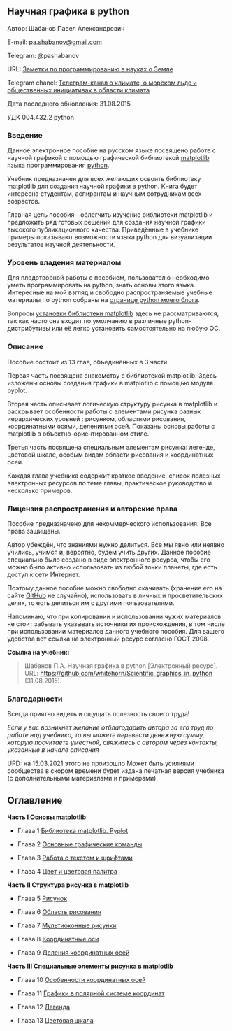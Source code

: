 ﻿## Научная графика в python

Автор: Шабанов Павел Александрович

E-mail: pa.shabanov@gmail.com

Telegram: @pashabanov

URL: [Заметки по программированию в науках о Земле](https://progeoru.blogspot.com/)

Telegram chanel: [Телеграм-канал о климате, о морском льде и общественных инициативах в области климата](https://t.me/progeoru)

Дата последнего обновления: 31.08.2015

УДК 004.432.2 python

### Введение

Данное электронное пособие на русском языке посвящено работе с научной графикой с помощью графической библиотекой [matplotlib](http://matplotlib.org/) языка программирования [python](https://www.python.org/).

Учебник предназначен для всех желающих освоить библиотеку matplotlib для создания научной графики в python. Книга будет интересна студентам, аспирантам и научным сотрудникам всех возрастов. 

Главная цель пособия - облегчить изучение библиотеки matplotlib и предложить ряд готовых решений для создания научной графики высокого публикационного качества. Приведённые в учебнике примеры показывают возможности языка python для визуализации результатов научной деятельности.

### Уровень владения материалом

Для плодотворной работы с пособием, пользователю необходимо уметь программировать на python, знать основы этого языка. Интересные на мой взгляд и свободно распространяемые учебные материалы по python собраны на [странице python моего блога](http://geofortran.blogspot.ru/p/blog-page.html).

Вопросы [установки библиотеки matplotlib](http://matplotlib.org/downloads.html) здесь не рассматриваются, так как часто она входит по умолчанию в различные python-дистрибутивы или её легко установить самостоятельно на любую ОС. 

### Описание 

Пособие состоит из 13 глав, объединённых в 3 части. 

Первая часть посвящена знакомству с библиотекой matplotlib. Здесь изложены основы создания графики в matplotlib с помощью модуля pyplot.

Вторая часть описывает логическую структуру рисунка в matplotlib и раскрывает особенности работы с элементами рисунка разных иерархических уровней : рисунком, областями рисования, координатными осями, делениями осей. Показаны основы работы с matplotlib в объектно-ориентированном стиле.

Третья часть посвящена специальным элементам рисунка: легенде, цветовой шкале, особым видам области рисования и координатных осей.

Каждая глава учебника содержит краткое введение, список полезных электронных ресурсов по теме главы, практическое руководство и несколько примеров.

### Лицензия распространения и авторские права

Пособие предназначено для некоммерческого использования. Все права защищены.

Автор убеждён, что знаниями нужно делиться. Все мы явно или неявно учились, учимся и, вероятно, будем учить других. Данное пособие специально было создано в виде электронного ресурса, чтобы его можно было активно использовать из любой точки планеты, где есть доступ к сети Интернет. 

Поэтому данное пособие можно свободно скачивать (хранение его на сайте [GitHub](https://github.com/) не случайно), использовать в личных и просветительских целях, то есть делиться им с другими пользователями. 

Напоминаю, что при копировании и использовании чужих материалов не стоит забывать указывать источники их происхождения, в том числе при использовании материалов данного учебного пособия. Для вашего удобства вот ссылка на электронный ресурс согласно ГОСТ 2008.

**Ссылка на учебник:**

> Шабанов П.А. Научная графика в python [Электронный ресурс]. URL: https://github.com/whitehorn/Scientific_graphics_in_python (31.08.2015).

### Благодарности

Всегда приятно видеть и ощущать полезность своего труда!

*Если у вас возникнет желание отблагодарить автора за его труд по работе над учебника, то вы можете перевести денежную сумму, которую посчитаете уместной, свяжитесь с автором через контакты, указанные в начале описания*

UPD: на 15.03.2021 этого не произошло
Может быть усилиями сообщества в скором времени будет издана печатная версия учебника (с дополнительными материалами и примерами).

## Оглавление

**Часть I Основы matplotlib**

+ Глава 1 [Библиотека matplotlib. Pyplot](https://github.com/whitehorn/Scientific_graphics_in_python/blob/master/P1%20Chapter%201%20Pyplot.ipynb)

+ Глава 2 [Основные графические команды](https://github.com/whitehorn/Scientific_graphics_in_python/blob/master/P1%20Chapter%202%20Main%20graphical%20commands.ipynb)

+ Глава 3 [Работа с текстом и шрифтами](https://github.com/whitehorn/Scientific_graphics_in_python/blob/master/P1%20Chapter%203%20Text%20and%20Fonts.ipynb)

+ Глава 4 [Цвет и цветовая палитра](https://github.com/whitehorn/Scientific_graphics_in_python/blob/master/P1%20Chapter%204%20Color.ipynb)

**Часть II Структура рисунка в matplotlib**

+ Глава 5 [Рисунок](https://github.com/whitehorn/Scientific_graphics_in_python/blob/master/P2%20Chapter%205%20Figure%20container.ipynb)

+ Глава 6 [Область рисования](https://github.com/whitehorn/Scientific_graphics_in_python/blob/master/P2%20Chapter%206%20Axes%20container.ipynb)

+ Глава 7 [Мультиоконные рисунки](https://github.com/whitehorn/Scientific_graphics_in_python/blob/master/P2%20Chapter%207%20Subplots.ipynb)

+ Глава 8 [Координатные оси](https://github.com/whitehorn/Scientific_graphics_in_python/blob/master/P2%20Chapter%208%20Axis%20container.ipynb)

+ Глава 9 [Деления координатных осей](https://github.com/whitehorn/Scientific_graphics_in_python/blob/master/P2%20Chapter%209%20Ticks%20container.ipynb)

**Часть III Специальные элементы рисунка в matplotlib**

+ Глава 10 [Особенности координатных осей](https://github.com/whitehorn/Scientific_graphics_in_python/blob/master/P3%20Chapter%2010%20Twinx%20and%20log%20scale.ipynb)

+ Глава 11 [Графики в полярной системе координат](https://github.com/whitehorn/Scientific_graphics_in_python/blob/master/P3%20Chapter%2011%20Polar%20plots.ipynb) 

+ Глава 12 [Легенда](https://github.com/whitehorn/Scientific_graphics_in_python/blob/master/P3%20Chapter%2012%20Legends.ipynb)

+ Глава 13 [Цветовая шкала](https://github.com/whitehorn/Scientific_graphics_in_python/blob/master/P3%20Chapter%2013%20Colorbar.ipynb)
